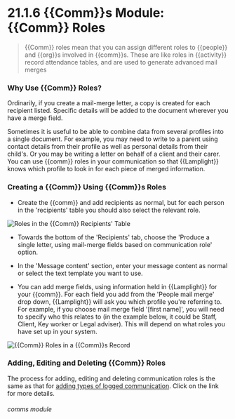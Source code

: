 # 21.1.6 {{Comm}}s Module: {{Comm}} Roles

> {{Comm}} roles mean that you can assign different roles to {{people}} and {{org}}s involved in {{comm}}s. These are like roles in {{activity}} record attendance tables, and are used to generate advanced mail merges

### Why Use {{Comm}} Roles?

Ordinarily, if you create a mail-merge letter, a copy is created for each recipient listed. Specific details will be added to the document wherever you have a merge field.

Sometimes it is useful to be able to combine data from several profiles into a single document. For example, you may need to write to a parent using contact details from their profile as well as personal details from their child's. Or you may be writing a letter on behalf of a client and their carer. You can use {{comm}} roles in your communication so that {{Lamplight}} knows which profile to look in for each piece of merged information. 

### Creating a {{Comm}} Using {{Comm}}s Roles

- Create the {{comm}} and add recipients as normal, but for each person in the 'recipients' table you should also select the relevant role.

![Roles in the {{Comm}} Recipients' Table](21.1.6a.png)

- Towards the bottom of the 'Recipients' tab, choose the 'Produce a single letter, using mail-merge fields based on communication role' option.

- In the 'Message content' section, enter your message content as normal or select the text template you want to use.
- You can add merge fields, using information held in {{Lamplight}} for your {{comm}}. For each field you add from the 'People mail merge' drop down, {{Lamplight}} will ask you which profile you're referring to. For example, if you choose mail merge field '[first name]', you will need to specify who this relates to (in the example below, it could be Staff, Client, Key worker or Legal adviser). This will depend on what roles you have set up in your system. 

![{{Comm}} Roles in a {{Comm}}s Record](21.1.3a.png)


### Adding, Editing and Deleting {{Comm}} Roles

The process for adding, editing and deleting communication roles is the same as that for [adding types of logged communication](/help/index/p/21.1.5). Click on the link for more details. 


###### comms module
